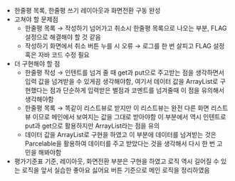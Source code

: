 - 한줄평 목록, 한줄평 쓰기 레이아웃과 화면전환 구동 완성
- 고쳐야 할 문제점
	- 한줄평 목록 → 작성하기 넘어가고 취소시 한줄평 목록으로 나오는 부분, FLAG 설정으로 해결해야 할 것 같음
	- 작성하기 화면에서 취소 버튼 누를 시 오류 → 로그를 한 번 살피고 FLAG 설정 혹은 자바 코드 수정 필요
- 더 구현해야 할 점
	- 한줄평 작성 → 인텐트를 넘겨 줄 때 get과 put으로 주고받는 점을 생각하면서 입력 값을 넘겨받을 수 있게끔 생각해야함, 여기서 데이터 값을 ArrayList로 구현했다는 점과 단순하게 입력받은 별점과 코멘트를 넘겨줄때 이 점을 유의해서 생각해야함
	- 한줄평 목록 → 똑같이 리스트뷰로 받지만 이 리스트뷰는 완전 다른 화면 리스트뷰 이므로 메인에서 보여지는 값을 그대로 받아야함 이 부분에서 역시 인텐트로 put과 get으로 활용하지만 ArrayList라는 점을 유의
	- 데이터 값을 ArrayList로 구현을 하였고 이 부분에 데이터를 넘겨받는 것은 Parcelable을 활용하여 데이터를 주고 받았다는 것을 생각해서 다시 한 번 고민을 해봐야함
- 평가기준표 기준, 레이아웃, 화면전환 부분은 구현을 하였고 로직 역시 길어질 수 있는 로직을 앞서 실습한 좋아요 싫어요 버튼 기준으로 메인 로직을 정리하였음
